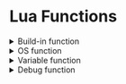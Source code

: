 # Lua Functions

<details>
<summary>Build-in function</summary>
<div style="padding-left:20px">

## split(a1:string, a2:string)

Split the a1 string by char a2, return array\
Easier way to use in a for loop

```lua
--[[
folder1
folder2
folder3
file.json
--]]
local file = o.listfile("myfolder")
--[[
["folder1", "folder2", "folder3", "file.json"]
--]]
local allfiles = split(o.listfile("myfolder"), "\\n")
-- Print out each value
for key=1,value in pairs(allfiles) do
    m.messager(value)
end
```

</div>
</details>


<details>
<summary>OS function</summary>
<div style="padding-left:20px">

## o.sleep(sec:number)

sleep function

## o.copyfile(a1:string, a2:string)

Copy the file from a1 path to a2 path

## o.copydir(a1:string, a2:string)

Copy the folder from a1 path to a2 path

## o.deletefile(a1:string)

It's pretty straightforward i think

## o.deletedir(a1:string)

It's pretty straightforward i think

## o.exist(a1:string)

Check file or folder exist, It return back boolean value

## o.listfile(a1:string)

scan a1 path folder and get all the files\
Return a string result of all files name splited by line-break character

## o.listdir(a1:string)

scan a1 path folder and get all the folders\
Return a string result of all folders name splited by line-break character

## o.createdir(a1:string)

It's pretty straightforward i think

## o.writefile(a1:string, a2:string)

Write a2 context to a file in the a1 path

## o.readfile(a1:string)

Read path a1 file, open the file and return back the string context

## o.rename(a1:string, a2:string)

Rename the folder ot file, from a1 to a2

</div>
</details>


<details>
<summary>Variable function</summary>
<div style="padding-left:20px">

You can three datatype support here

* boolean
* string
* number

## env.has\[data-type\](a1:string)

Check variable exist

## env.set\[data-type\](a1:string, a2:any)

Set the variable value

## env.get\[data-type\](a1:string)

Get the variable value

## Example

```lua
local path = env.getstring('root')
local ison = env.getboolean('ison')
```

</div>
</details>

<details>
<summary>Debug function</summary>
<div style="padding-left:20px">

## m.messager(a1:string)

輸出訊息, 在節點的畫面上

## m.messager_log(a1:string)

輸出訊息, 除了在節點的畫面上\
也將訊息回傳給伺服器

</div>
</details>
